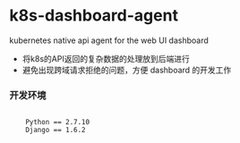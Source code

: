# k8s-dashboard-agent
kubernetes native api agent for the web UI dashboard

* 将k8s的API返回的复杂数据的处理放到后端进行
* 避免出现跨域请求拒绝的问题，方便 dashboard 的开发工作

### 开发环境
<pre>
<code>
    Python == 2.7.10
    Django == 1.6.2
</code>
</pre>

